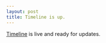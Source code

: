 ```yaml
---
layout: post
title: Timeline is up.
---
```


[Timeline](http://piitime.com/timeline) is live and ready for updates.
